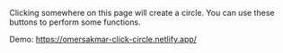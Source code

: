 Clicking somewhere on this page will create a circle. You can use these buttons to perform some functions.

Demo: https://omersakmar-click-circle.netlify.app/
